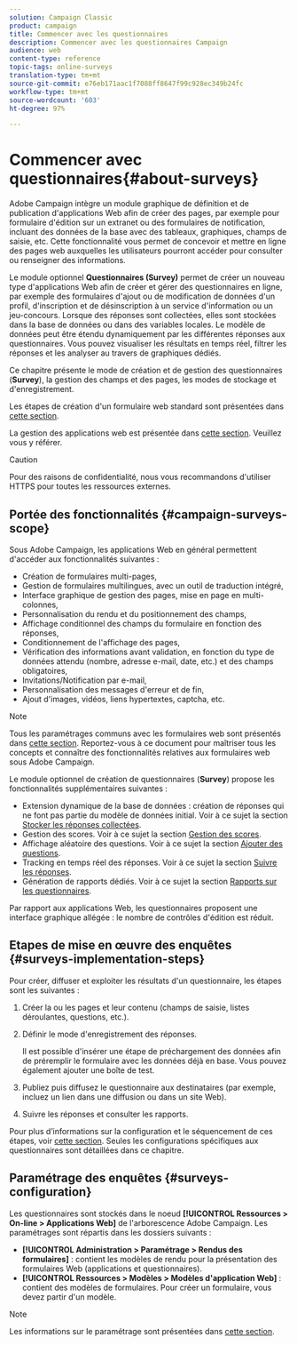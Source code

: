 ```yaml
---
solution: Campaign Classic
product: campaign
title: Commencer avec les questionnaires
description: Commencer avec les questionnaires Campaign
audience: web
content-type: reference
topic-tags: online-surveys
translation-type: tm+mt
source-git-commit: e76eb171aac1f7088ff8647f99c928ec349b24fc
workflow-type: tm+mt
source-wordcount: '603'
ht-degree: 97%

---
```



# Commencer avec questionnaires{#about-surveys}

Adobe Campaign intègre un module graphique de définition et de publication d&#39;applications Web afin de créer des pages, par exemple pour formulaire d&#39;édition sur un extranet ou des formulaires de notification, incluant des données de la base avec des tableaux, graphiques, champs de saisie, etc. Cette fonctionnalité vous permet de concevoir et mettre en ligne des pages web auxquelles les utilisateurs pourront accéder pour consulter ou renseigner des informations.

Le module optionnel **Questionnaires (Survey)** permet de créer un nouveau type d&#39;applications Web afin de créer et gérer des questionnaires en ligne, par exemple des formulaires d&#39;ajout ou de modification de données d&#39;un profil, d&#39;inscription et de désinscription à un service d&#39;information ou un jeu-concours. Lorsque des réponses sont collectées, elles sont stockées dans la base de données ou dans des variables locales. Le modèle de données peut être étendu dynamiquement par les différentes réponses aux questionnaires. Vous pouvez visualiser les résultats en temps réel, filtrer les réponses et les analyser au travers de graphiques dédiés.

Ce chapitre présente le mode de création et de gestion des questionnaires (**Survey**), la gestion des champs et des pages, les modes de stockage et d&#39;enregistrement.

Les étapes de création d&#39;un formulaire web standard sont présentées dans [cette section](../../web/using/about-web-forms.md).

La gestion des applications web est présentée dans [cette section](../../web/using/about-web-applications.md). Veuillez vous y référer.

>[!CAUTION]
>
>Pour des raisons de confidentialité, nous vous recommandons d&#39;utiliser HTTPS pour toutes les ressources externes.

## Portée des fonctionnalités {#campaign-surveys-scope}

Sous Adobe Campaign, les applications Web en général permettent d&#39;accéder aux fonctionnalités suivantes :

* Création de formulaires multi-pages,
* Gestion de formulaires multilingues, avec un outil de traduction intégré,
* Interface graphique de gestion des pages, mise en page en multi-colonnes,
* Personnalisation du rendu et du positionnement des champs,
* Affichage conditionnel des champs du formulaire en fonction des réponses,
* Conditionnement de l&#39;affichage des pages,
* Vérification des informations avant validation, en fonction du type de données attendu (nombre, adresse e-mail, date, etc.) et des champs obligatoires,
* Invitations/Notification par e-mail,
* Personnalisation des messages d&#39;erreur et de fin,
* Ajout d&#39;images, vidéos, liens hypertextes, captcha, etc.

>[!NOTE]
>
>Tous les paramétrages communs avec les formulaires web sont présentés dans [cette section](../../web/using/about-web-forms.md). Reportez-vous à ce document pour maîtriser tous les concepts et connaître des fonctionnalités relatives aux formulaires web sous Adobe Campaign.

Le module optionnel de création de questionnaires (**Survey**) propose les fonctionnalités supplémentaires suivantes :

* Extension dynamique de la base de données : création de réponses qui ne font pas partie du modèle de données initial. Voir à ce sujet la section [Stocker les réponses collectées](../../web/using/managing-answers.md#storing-collected-answers).
* Gestion des scores. Voir à ce sujet la section [Gestion des scores](../../web/using/managing-answers.md#score-management).
* Affichage aléatoire des questions. Voir à ce sujet la section [Ajouter des questions](../../web/using/building-a-survey.md#adding-questions).
* Tracking en temps réel des réponses. Voir à ce sujet la section [Suivre les réponses](../../web/using/publish--track-and-use-collected-data.md#response-tracking).
* Génération de rapports dédiés. Voir à ce sujet la section [Rapports sur les questionnaires](../../web/using/publish--track-and-use-collected-data.md#reports-on-surveys).

Par rapport aux applications Web, les questionnaires proposent une interface graphique allégée : le nombre de contrôles d&#39;édition est réduit.

## Etapes de mise en œuvre des enquêtes {#surveys-implementation-steps}

Pour créer, diffuser et exploiter les résultats d&#39;un questionnaire, les étapes sont les suivantes :

1. Créer la ou les pages et leur contenu (champs de saisie, listes déroulantes, questions, etc.).
1. Définir le mode d&#39;enregistrement des réponses.

   Il est possible d&#39;insérer une étape de préchargement des données afin de préremplir le formulaire avec les données déjà en base. Vous pouvez également ajouter une boîte de test.

1. Publiez puis diffusez le questionnaire aux destinataires (par exemple, incluez un lien dans une diffusion ou dans un site Web).
1. Suivre les réponses et consulter les rapports.

Pour plus d’informations sur la configuration et le séquencement de ces étapes, voir [cette section](../../web/using/about-web-forms.md). Seules les configurations spécifiques aux questionnaires sont détaillées dans ce chapitre.

## Paramétrage des enquêtes {#surveys-configuration}

Les questionnaires sont stockés dans le noeud **[!UICONTROL Ressources > On-line > Applications Web]** de l&#39;arborescence Adobe Campaign. Les paramétrages sont répartis dans les dossiers suivants :

* **[!UICONTROL Administration > Paramétrage > Rendus des formulaires]** : contient les modèles de rendu pour la présentation des formulaires Web (applications et questionnaires).
* **[!UICONTROL Ressources > Modèles > Modèles d&#39;application Web]** : contient des modèles de formulaires. Pour créer un formulaire, vous devez partir d&#39;un modèle.

>[!NOTE]
>
>Les informations sur le paramétrage sont présentées dans [cette section](../../web/using/about-web-forms.md).

